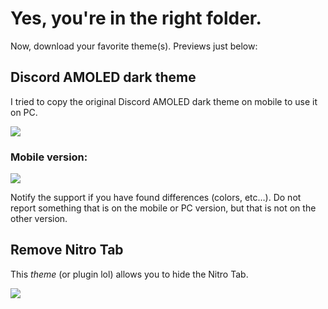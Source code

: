 # Yes, you're in the right folder.

Now, download your favorite theme(s). Previews just below:

## Discord AMOLED dark theme

I tried to copy the original Discord AMOLED dark theme on mobile to use it on PC.

<img src="https://media.discordapp.net/attachments/644206156415238221/680015913655074829/unknown.png">

### Mobile version: ###

<img src="https://media.discordapp.net/attachments/644206156415238221/677884325361877002/20200214_152943.png">

Notify the support if you have found differences (colors, etc…). Do not report something that is on the mobile or PC version, but that is not on the other version.

## Remove Nitro Tab

This *theme* (or plugin lol) allows you to hide the Nitro Tab.

<img src="https://media.discordapp.net/attachments/644206156415238221/677568115411779587/unknown.png">
